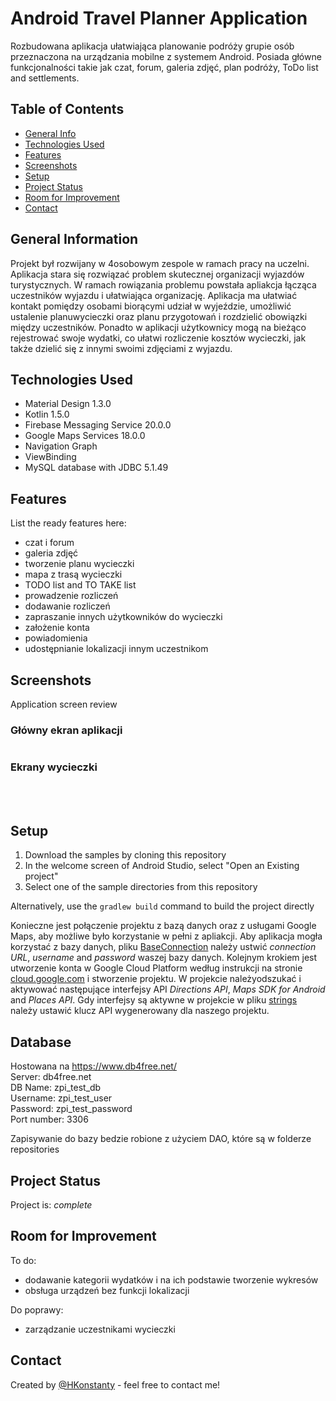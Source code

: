 # Android Travel Planner Application
Rozbudowana aplikacja ułatwiająca planowanie podróży grupie osób przeznaczona na urządzania mobilne z systemem Android.
Posiada główne funkcjonalności takie jak czat, forum, galeria zdjęć, plan podróży, ToDo list and settlements.

## Table of Contents
* [General Info](#general-information)
* [Technologies Used](#technologies-used)
* [Features](#features)
* [Screenshots](#screenshots)
* [Setup](#setup)
* [Project Status](#project-status)
* [Room for Improvement](#room-for-improvement)
* [Contact](#contact)


## General Information
Projekt był rozwijany w 4osobowym zespole w ramach pracy na uczelni. Aplikacja stara się rozwiązać problem skutecznej
organizacji wyjazdów turystycznych. W ramach rowiązania problemu powstała apliakcja łącząca uczestników wyjazdu i ułatwiająca organizację.
Aplikacja ma ułatwiać kontakt pomiędzy osobami biorącymi udział w wyjeździe, umożliwić ustalenie planuwycieczki oraz planu przygotowań
i rozdzielić obowiązki między uczestników. Ponadto w aplikacji użytkownicy mogą na bieżąco rejestrować swoje wydatki,
co ułatwi rozliczenie kosztów wycieczki, jak także dzielić się z innymi swoimi zdjęciami z wyjazdu. 


## Technologies Used
- Material Design 1.3.0
- Kotlin 1.5.0
- Firebase Messaging Service 20.0.0
- Google Maps Services 18.0.0
- Navigation Graph
- ViewBinding
- MySQL database with JDBC 5.1.49


## Features
List the ready features here:
* czat i forum
* galeria zdjęć
* tworzenie planu wycieczki
* mapa z trasą wycieczki
* TODO list and TO TAKE list
* prowadzenie rozliczeń
* dodawanie rozliczeń
* zapraszanie innych użytkowników do wycieczki
* założenie konta
* powiadomienia
* udostępnianie lokalizacji innym uczestnikom
 

## Screenshots
Application screen review
### Główny ekran aplikacji

<p align="center">
	<img scr="travel-planner/ZPI/screenshot/app_main_screen.png" width="250" >
</p>

### Ekrany wycieczki

<p align="center">
	<img scr="./ZPI/screenshot/trip_main_screen.png" width="250">
	<img scr="./ZPI/screenshot/todo_screen.png" width="250">
	<img scr="./ZPI/screenshot/trip_plan_screen.png" width="250">
	<img scr="./ZPI/screenshot/map_screen.png" width="250">
	<img scr="./ZPI/screenshot/settlements_screen.png" width="250">
</p>

## Setup
1. Download the samples by cloning this repository
2. In the welcome screen of Android Studio, select "Open an Existing project"
3. Select one of the sample directories from this repository

Alternatively, use the `gradlew build` command to build the project directly

Konieczne jest połączenie projektu z bazą danych oraz z usługami Google Maps, aby możliwe było korzystanie w pełni z apliakcji.
Aby aplikacja mogła korzystać z bazy danych, pliku [BaseConnection](./ZPI/app/src/main/java/com/example/zpi/data_handling/BaseConnection.java) należy ustwić _connection URL_,
_username_ and _password_ waszej bazy danych. Kolejnym krokiem jest utworzenie konta w Google Cloud Platform według instrukcji
na stronie [cloud.google.com](https://cloud.google.com/apigee/docs/hybrid/v1.3/precog-gcpaccount) i stworzenie projektu.
W projekcie należyodszukać i aktywować następujące interfejsy API _Directions API_, _Maps SDK for Android_ and _Places API_.
Gdy interfejsy są aktywne w projekcie w pliku [strings](./ZPI/app/src/main/res/values/strings.xml) należy ustawić klucz API wygenerowany dla naszego projektu.

## Database
Hostowana na https://www.db4free.net/  
Server: db4free.net  
DB Name: zpi_test_db  
Username: zpi_test_user  
Password: zpi_test_password  
Port number: 3306    

Zapisywanie do bazy bedzie robione z użyciem DAO, które są w folderze repositories


## Project Status
Project is: _complete_


## Room for Improvement
To do:
* dodawanie kategorii wydatków i na ich podstawie tworzenie wykresów
* obsługa urządzeń bez funkcji lokalizacji


Do poprawy:
* zarządzanie uczestnikami wycieczki

## Contact
Created by [@HKonstanty](https://github.com/HKonstanty/HKonstanty) - feel free to contact me!